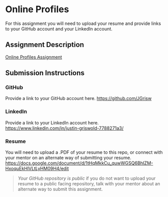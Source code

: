 # Online Profiles
For this assignment you will need to upload your resume and provide links to your GitHub account and your LinkedIn account.

## Assignment Description
[Online Profiles Assignment](https://education.launchcode.org/liftoff/modules/assignments/online-profiles)

## Submission Instructions
 
### GitHub
Provide a link to your GitHub account here.
https://github.com/JGrisw

 
### LinkedIn
Provide a link to your LinkedIn account here.
https://www.linkedin.com/in/justin-griswold-7788271a3/

### Resume
You will need to upload a .PDF of your resume to this repo, or connect with your mentor on an alternate way of submitting your resume.
https://docs.google.com/document/d/1tHqMkkCu_quwWGSQ6BhIZM-HxoquEkHlVLtLyHM09H4/edit
> *Your GitHub repository is public* if you do not want to upload your resume to a public facing repository, talk with your mentor about an alternate way to submit this assignment.
